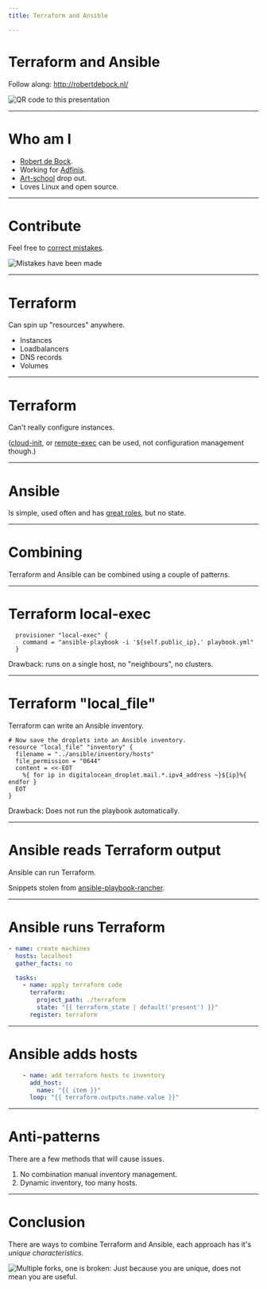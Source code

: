 ```yaml
---
title: Terraform and Ansible

---
```


# Terraform and Ansible

Follow along: http://robertdebock.nl/

![QR code to this presentation](https://api.qrserver.com/v1/create-qr-code/?size=350x350&data=http://robertdebock.nl/presentations/terraform-and-ansible/ "Don't worry, you're seeing the presentation already.")

---

# Who am I

- [Robert de Bock](https://robertdebock.nl/).
- Working for [Adfinis](https://adfinis.com/en/).
- [Art-school](https://www.hku.nl/) drop out.
- Loves Linux and open source.

---

# Contribute

Feel free to [correct mistakes](https://github.com/robertdebock/presentations/blob/master/terraform-and-ansible.md).

![Mistakes have been made](https://i.imgur.com/8zerI4V.png "I can not be wrong.")

---

# Terraform

Can spin up "resources" anywhere.

- Instances
- Loadbalancers
- DNS records
- Volumes

----

# Terraform

Can't really configure instances.

([cloud-init](https://cloudinit.readthedocs.io/en/latest/), or [remote-exec](https://www.terraform.io/docs/provisioners/remote-exec.html) can be used, not configuration management though.)

----

# Ansible

Is simple, used often and has [great roles](https://robertdebock.nl/), but no state.

---

# Combining

Terraform and Ansible can be combined using a couple of patterns.

----

# Terraform local-exec

```
  provisioner "local-exec" {
    command = "ansible-playbook -i '${self.public_ip},' playbook.yml" 
  }
```

Drawback: runs on a single host, no "neighbours", no clusters.

----

# Terraform "local_file"

Terraform can write an Ansible inventory.

```
# Now save the droplets into an Ansible inventory.
resource "local_file" "inventory" {
  filename = "../ansible/inventory/hosts"
  file_permission = "0644"
  content = <<-EOT
    %{ for ip in digitalocean_droplet.mail.*.ipv4_address ~}${ip}%{ endfor }
  EOT
}
```

Drawback: Does not run the playbook automatically.

----

# Ansible reads Terraform output

Ansible can run Terraform.

Snippets stolen from [ansible-playbook-rancher](https://github.com/robertdebock/ansible-playbook-rancher/blob/master/playbook.yml).

----

# Ansible runs Terraform

```yaml
- name: create machines
  hosts: localhost
  gather_facts: no

  tasks:
    - name: apply terraform code
      terraform:
        project_path: ./terraform
        state: "{{ terraform_state | default('present') }}"
      register: terraform
```

----

# Ansible adds hosts

```yaml
    - name: add terraform hosts to inventory
      add_host:
        name: "{{ item }}"
      loop: "{{ terraform.outputs.name.value }}"
```

---

# Anti-patterns

There are a few methods that will cause issues.

1. No combination manual inventory management.
2. Dynamic inventory, too many hosts.

---

# Conclusion

There are ways to combine Terraform and Ansible, each approach has it's *unique characteristics*.

![Multiple forks, one is broken: Just because you are unique, does not mean you are useful.](https://3.bp.blogspot.com/-XX12ahOZHqY/WUg226Hd0UI/AAAAAAAAkjA/wzFWmJv-EL0DknBcCOi6EPPgQBnHe3AoQCLcBGAs/s1600/unique.jpg "Unique is not always good.")
